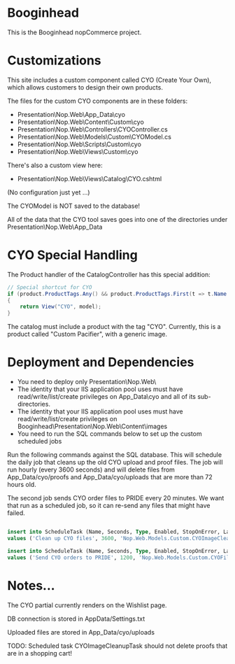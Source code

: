 # Booginhead

This is the Booginhead nopCommerce project.

# Customizations

This site includes a custom component called CYO (Create Your Own), 
which allows customers to design their own products.

The files for the custom CYO components are in these folders:

* Presentation\Nop.Web\App_Data\cyo
* Presentation\Nop.Web\Content\Custom\cyo
* Presentation\Nop.Web\Controllers\CYOController.cs
* Presentation\Nop.Web\Models\Custom\CYOModel.cs
* Presentation\Nop.Web\Scripts\Custom\cyo
* Presentation\Nop.Web\Views\Custom\cyo

There's also a custom view here:

* Presentation\Nop.Web\Views\Catalog\CYO.cshtml

(No configuration just yet ...)

The CYOModel is NOT saved to the database! 

All of the data that the CYO tool saves goes into one of the directories
under Presentation\Nop.Web\App_Data

# CYO Special Handling

The Product handler of the CatalogController has this special addition:

```c#
// Special shortcut for CYO
if (product.ProductTags.Any() && product.ProductTags.First(t => t.Name == "CYO") != null)
{
	return View("CYO", model);
}
```

The catalog must include a product with the tag "CYO". Currently, this is a product called
"Custom Pacifier", with a generic image.

# Deployment and Dependencies

* You need to deploy only Presentation\Nop.Web\
* The identity that your IIS application pool uses must have 
read/write/list/create privileges on App_Data\cyo and all of
its sub-directories.
* The identity that your IIS application pool uses must have 
read/write/list/create privileges on Booginhead\Presentation\Nop.Web\Content\images
* You need to run the SQL commands below to set up the custom scheduled jobs

Run the following commands against the SQL database. This will schedule the
daily job that cleans up the old CYO upload and proof files. The job will
run hourly (every 3600 seconds) and will delete files from App_Data/cyo/proofs
and App_Data/cyo/uploads that are more than 72 hours old.

The second job sends CYO order files to PRIDE every 20 minutes. We want that 
run as a scheduled job, so it can re-send any files that might have failed.

```sql

insert into ScheduleTask (Name, Seconds, Type, Enabled, StopOnError, LastStartUTC, LastEndUTC, LastSuccessUTC)
values ('Clean up CYO files', 3600, 'Nop.Web.Models.Custom.CYOImageCleanupTask, Nop.Web', 1, 0, null, null, null)

insert into ScheduleTask (Name, Seconds, Type, Enabled, StopOnError, LastStartUTC, LastEndUTC, LastSuccessUTC)
values ('Send CYO orders to PRIDE', 1200, 'Nop.Web.Models.Custom.CYOFileTransferTask, Nop.Web', 1, 0, null, null, null)

```

# Notes...

The CYO partial currently renders on the Wishlist page.

DB connection is stored in AppData/Settings.txt

Uploaded files are stored in App_Data/cyo/uploads

TODO: Scheduled task CYOImageCleanupTask should not delete proofs that are in a shopping cart!
